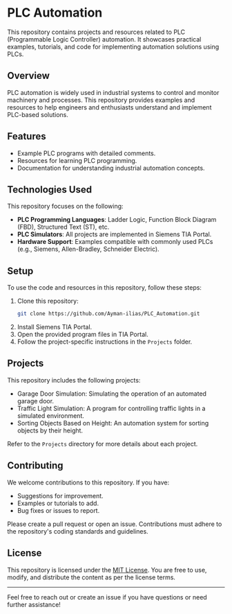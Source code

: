 # PLC Automation

This repository contains projects and resources related to PLC (Programmable Logic Controller) automation. It showcases practical examples, tutorials, and code for implementing automation solutions using PLCs.


## Overview
PLC automation is widely used in industrial systems to control and monitor machinery and processes. This repository provides examples and resources to help engineers and enthusiasts understand and implement PLC-based solutions.

## Features
- Example PLC programs with detailed comments.
- Resources for learning PLC programming.
- Documentation for understanding industrial automation concepts.

## Technologies Used
This repository focuses on the following:
- **PLC Programming Languages**: Ladder Logic, Function Block Diagram (FBD), Structured Text (ST), etc.
- **PLC Simulators**: All projects are implemented in Siemens TIA Portal.
- **Hardware Support**: Examples compatible with commonly used PLCs (e.g., Siemens, Allen-Bradley, Schneider Electric).

## Setup
To use the code and resources in this repository, follow these steps:
1. Clone this repository:
    ```bash
    git clone https://github.com/Ayman-ilias/PLC_Automation.git
    ```
2. Install Siemens TIA Portal.
3. Open the provided program files in TIA Portal.
4. Follow the project-specific instructions in the `Projects` folder.

## Projects
This repository includes the following projects:
- Garage Door Simulation: Simulating the operation of an automated garage door.
- Traffic Light Simulation: A program for controlling traffic lights in a simulated environment.
- Sorting Objects Based on Height: An automation system for sorting objects by their height.

Refer to the `Projects` directory for more details about each project.

## Contributing
We welcome contributions to this repository. If you have:
- Suggestions for improvement.
- Examples or tutorials to add.
- Bug fixes or issues to report.

Please create a pull request or open an issue. Contributions must adhere to the repository's coding standards and guidelines.

## License
This repository is licensed under the [MIT License](LICENSE). You are free to use, modify, and distribute the content as per the license terms.

---

Feel free to reach out or create an issue if you have questions or need further assistance!
